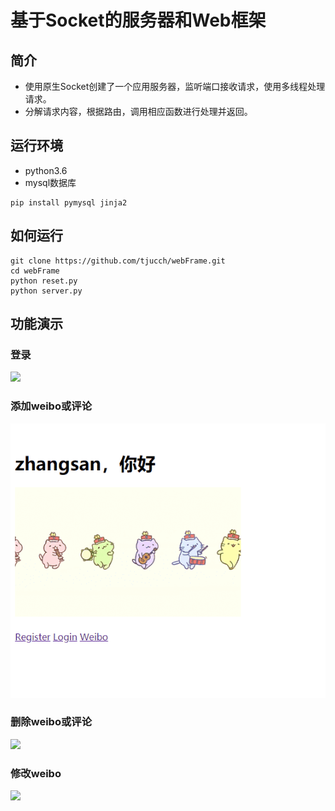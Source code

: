 # 基于Socket的服务器和Web框架
## 简介
* 使用原生Socket创建了一个应用服务器，监听端口接收请求，使用多线程处理请求。
* 分解请求内容，根据路由，调用相应函数进行处理并返回。
## 运行环境
* python3.6
* mysql数据库
```
pip install pymysql jinja2
```
## 如何运行
```
git clone https://github.com/tjucch/webFrame.git
cd webFrame
python reset.py
python server.py
```
## 功能演示
### 登录
![](https://github.com/tjucch/webFrame/tree/master/images/login.gif)
### 添加weibo或评论
![](https://github.com/tjucch/webFrame/blob/master/images/add.gif)
### 删除weibo或评论
![](https://github.com/tjucch/webFrame/tree/master/images/delete.gif)
### 修改weibo
![](https://github.com/tjucch/webFrame/tree/master/images/update.gif)
